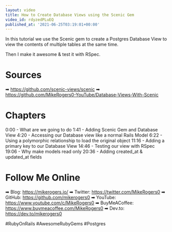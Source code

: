 ```yaml
---
layout: video
title: How to Create Database Views using the Scenic Gem
video_id: rdyzedPLuEQ
published_at: '2021-06-25T03:19:01+00:00'
---
```

In this tutorial we use the Scenic gem to create a Postgres Database View to view the contents of multiple tables at the same time.

Then I make it awesome & test it with RSpec.

# Sources

➡ https://github.com/scenic-views/scenic
➡ https://github.com/MikeRogers0-YouTube/Database-Views-With-Scenic

# Chapters

0:00 -  What are we going to do
1:41 -  Adding Scenic Gem and Database View
4:20 -  Accessing our Database view like a normal Rails Model
6:22 -  Using a polymorphic relationship to load the original object
11:16 -  Adding a primary key to our Database View
14:46 -  Testing our view with RSpec
19:06 -  Why make models read only
20:36 -  Adding created_at & updated_at fields

# Follow Me Online

➡ Blog: https://mikerogers.io/
➡ Twitter: https://twitter.com/MikeRogers0
➡ GitHub: https://github.com/mikerogers0
➡ YouTube: https://www.youtube.com/c/MikeRogers0
➡ BuyMeACoffee: https://www.buymeacoffee.com/MikeRogers0
➡ Dev.to: https://dev.to/mikerogers0

#RubyOnRails #AwesomeRubyGems #Postgres